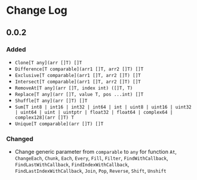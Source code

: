 # Change Log

## 0.0.2
### Added
- `Clone[T any](arr []T) []T`
- `Difference[T comparable](arr1 []T, arr2 []T) []T`
- `Exclusive[T comparable](arr1 []T, arr2 []T) []T`
- `Intersect[T comparable](arr1 []T, arr2 []T) []T`
- `RemoveAt[T any](arr []T, index int) ([]T, T)`
- `Replace[T any](arr []T, value T, pos ...int) []T`
- `Shuffle[T any](arr []T) []T`
- `Sum[T int8 | int16 | int32 | int64 | int | uint8 | uint16 | uint32 | uint64 | uint | uintptr | float32 | float64 | complex64 | complex128](arr []T) T`
- `Unique[T comparable](arr []T) []T`
### Changed
- Change generic parameter from `comparable` to `any` for function `At`, `ChangeEach`, `Chunk`, `Each`, `Every`, `Fill`, `Filter`, `FindWithCallback`, `FindLastWithCallback`, `FindIndexWithCallback`, `FindLastIndexWithCallback`, `Join`, `Pop`, `Reverse`, `Shift`, `Unshift`
